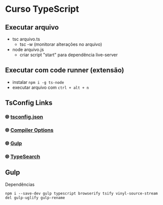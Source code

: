 # Curso TypeScript

## Executar arquivo

* tsc arquivo.ts
    * tsc -w (monitorar alterações no arquivo)
* node arquivo.js
    * criar script "start" para dependência live-server

## Executar com code runner (extensão)

* instalar `npm i -g ts-node`
* executar arquivo com `ctrl + alt + n`

## TsConfig Links

### :globe_with_meridians: [tsconfig.json](https://www.typescriptlang.org/docs/handbook/tsconfig-json.html)

### :globe_with_meridians: [Compiler Options](https://www.typescriptlang.org/docs/handbook/compiler-options.html)

### :globe_with_meridians: [Gulp](https://www.typescriptlang.org/docs/handbook/gulp.html)

### :globe_with_meridians: [TypeSearch](https://microsoft.github.io/TypeSearch/)

## Gulp

Dependências

`npm i --save-dev gulp typescript browserify tsify vinyl-source-stream del gulp-uglify gulp-rename`
